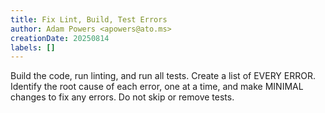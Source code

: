 ```yaml
---
title: Fix Lint, Build, Test Errors
author: Adam Powers <apowers@ato.ms>
creationDate: 20250814
labels: []
---
```


Build the code, run linting, and run all tests. Create a list of EVERY ERROR. Identify the root cause of each error, one at a time, and make MINIMAL changes to fix any errors. Do not skip or remove tests.
